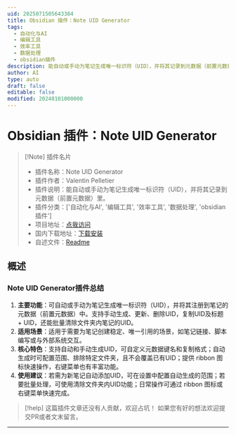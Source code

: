 ```yaml
---
uid: 2025071505643384
title: Obsidian 插件：Note UID Generator
tags:
  - 自动化与AI
  - 编辑工具
  - 效率工具
  - 数据处理
  - obsidian插件
description: 能自动或手动为笔记生成唯一标识符（UID），并将其记录到元数据（前置元数据）里。
author: AI
type: auto
draft: false
editable: false
modified: 20240101000000
---
```


# Obsidian 插件：Note UID Generator

> [!Note] 插件名片
> - 插件名称：Note UID Generator
> - 插件作者：Valentin Pelletier
> - 插件说明：能自动或手动为笔记生成唯一标识符（UID），并将其记录到元数据（前置元数据）里。
> - 插件分类：['自动化与AI', '编辑工具', '效率工具', '数据处理', 'obsidian插件']
> - 项目地址：[点我访问](https://github.com/Netajam/obsidian_note_uid_generator)
> - 国内下载地址：[下载安装](https://pkmer.cn/products/plugin/pluginMarket/?note_uid_generator)
> - 自述文件：[Readme](https://ghproxy.net/https://raw.githubusercontent.com/Netajam/obsidian_note_uid_generator/master/README.md)



## 概述

### Note UID Generator插件总结
1. **主要功能**：可自动或手动为笔记生成唯一标识符（UID），并将其注册到笔记的元数据（前置元数据）中。支持手动生成、更新、删除UID，复制UID及标题 + UID，还能批量清除文件夹内笔记的UID。
2. **适用场景**：适用于需要为笔记创建稳定、唯一引用的场景，如笔记链接、脚本编写或与外部系统交互。
3. **核心特色**：支持自动和手动生成UID，可自定义元数据键名和复制格式；自动生成时可配置范围、排除特定文件夹，且不会覆盖已有UID；提供 ribbon 图标快速操作，右键菜单也有丰富功能。
4. **使用建议**：若需为新笔记自动添加UID，可在设置中配置自动生成的范围；若要批量处理，可使用清除文件夹内UID功能；日常操作可通过 ribbon 图标或右键菜单快速完成。


> [!help] 
> 这篇插件文章还没有人贡献，欢迎占坑！
> 如果您有好的想法欢迎提交PR或者文末留言。
> 

---


